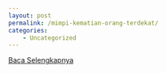 ```yaml
---
layout: post
permalink: /mimpi-kematian-orang-terdekat/
categories:
    - Uncategorized
---
```


[Baca Selengkapnya](/07)